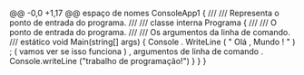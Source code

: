@@ -0,0 +1,17 @@
﻿espaço de nomes  ConsoleApp1
{
    /// <resumo>
    /// Representa o ponto de entrada do programa.
    /// </resumo>
    /// classe interna Programa
    {
        /// <resumo>
        /// O ponto de entrada do programa.
        /// </resumo>
        /// <param name="args">Os argumentos da linha de comando.</param>
        /// estático void Main(string[] args)
        {
            Console . WriteLine ( " Olá , Mundo ! " ) ; ( vamos ver se isso funciona ) , argumentos de linha de comando . 
            Console.writeLine ("trabalho de programação!")
        }
    }
}
